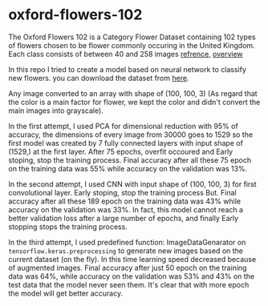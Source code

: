 # oxford-flowers-102
The Oxford Flowers 102 is a Category Flower Dataset containing 102 types of flowers chosen to be flower commonly occuring in the United Kingdom.
Each class consists of between 40 and 258 images <a href=https://www.robots.ox.ac.uk/~vgg/data/flowers/102/>refrence,</a> <a href=https://www.robots.ox.ac.uk/~vgg/data/flowers/102/categories.html>overview</a>

In this repo I tried to create a model based on neural network to classify new flowers. you can download the dataset from <a href=https://www.robots.ox.ac.uk/~vgg/data/flowers/102/>here</a>.


Any image converted to an array with shape of (100, 100, 3) (As regard that the color is a main factor for flower, we kept the color and didn't convert the main images into grayscale).

In the first attempt, I used PCA for dimensional reduction with 95% of accuracy, the dimensions of every image from 30000 goes to 1529 so the first model was created by 7 fully connected layers with input shape of (1529,) at the first layer. After 75 epochs, overfit occoured and Early stoping, stop the training process. Final accuracy after all these 75 epoch on the training data was 55% while accuracy on the validation was 13%.

In the second attempt, I used CNN with input shape of (100, 100, 3) for first convolutional layer. Early stoping, stop the training process But. Final accuracy after all these 189 epoch on the training data was 43% while accuracy on the validation was 33%. In fact, this model cannot reach a better validation loss after a large number of epochs, and finally Early stopping stops the training process.

In the third attempt, I used predefined function: ImageDataGenarator on `tensorflow.keras.preprocessing` to generate new images based on the current dataset (on the fly). In this time learning speed decreased because of augmented images. Final accuracy after just 50 epoch on the training data was 64%, while accuracy on the validation was 53% and 43% on the test data that the model never seen them. It's clear that with more epoch the model will get better accuracy.
